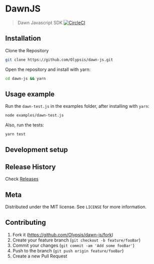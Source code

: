 # DawnJS
> Dawn Javascript SDK
[![CircleCI](https://circleci.com/gh/Olypsis/dawn-js/tree/master.svg?style=svg)](https://circleci.com/gh/Olypsis/dawn-js/tree/master)

## Installation

Clone the Repository
```sh
git clone https://github.com/Olypsis/dawn-js.git
```

Open the repository and install with yarn:

```sh
cd dawn-js && yarn 
```

## Usage example
Run the `dawn-test.js` in the examples folder, after installing with `yarn`:

```sh
node examples/dawn-test.js
```

Also, run the tests:
```sh
yarn test
```

## Development setup

## Release History
Check [Releases](https://github.com/Olypsis/dawn-js/releases)

## Meta
Distributed under the MIT license. See ``LICENSE`` for more information.

## Contributing
1. Fork it (<https://github.com/Olypsis/dawn-js/fork>)
2. Create your feature branch (`git checkout -b feature/fooBar`)
3. Commit your changes (`git commit -am 'Add some fooBar'`)
4. Push to the branch (`git push origin feature/fooBar`)
5. Create a new Pull Request


